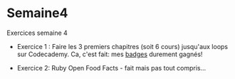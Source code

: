 # Semaine4
Exercices semaine 4

* Exercice 1 : Faire les 3 premiers chapitres (soit 6 cours) jusqu'aux loops sur Codecademy. Ca, c'est fait: mes [badges](https://www.codecademy.com/users/MomCoding/achievements) durement gagnés! 

* Exercice 2: Ruby Open Food Facts - fait mais pas tout compris...

